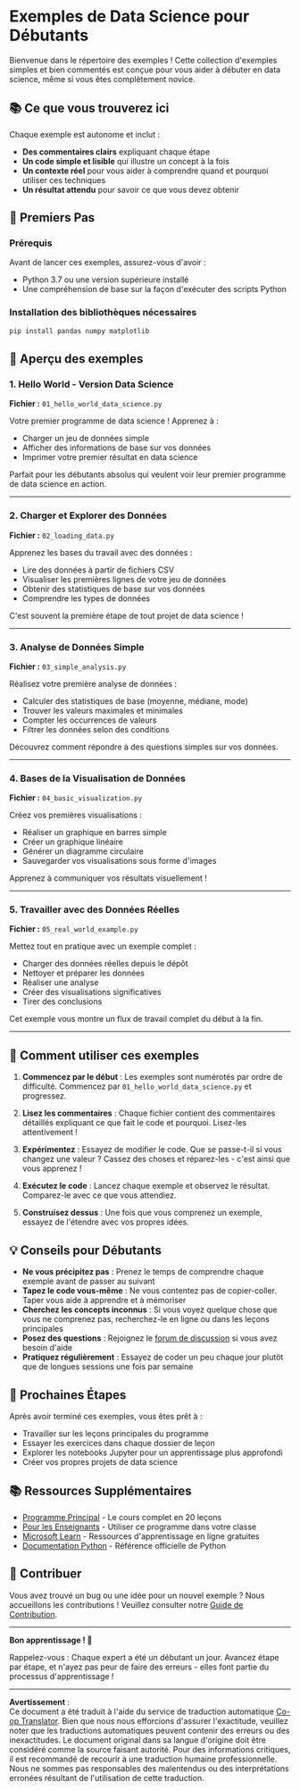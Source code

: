 <!--
CO_OP_TRANSLATOR_METADATA:
{
  "original_hash": "9bef7fd96c8f262339933117d9b3e342",
  "translation_date": "2025-10-03T12:55:12+00:00",
  "source_file": "examples/README.md",
  "language_code": "fr"
}
-->
# Exemples de Data Science pour Débutants

Bienvenue dans le répertoire des exemples ! Cette collection d'exemples simples et bien commentés est conçue pour vous aider à débuter en data science, même si vous êtes complètement novice.

## 📚 Ce que vous trouverez ici

Chaque exemple est autonome et inclut :
- **Des commentaires clairs** expliquant chaque étape
- **Un code simple et lisible** qui illustre un concept à la fois
- **Un contexte réel** pour vous aider à comprendre quand et pourquoi utiliser ces techniques
- **Un résultat attendu** pour savoir ce que vous devez obtenir

## 🚀 Premiers Pas

### Prérequis
Avant de lancer ces exemples, assurez-vous d'avoir :
- Python 3.7 ou une version supérieure installé
- Une compréhension de base sur la façon d'exécuter des scripts Python

### Installation des bibliothèques nécessaires
```bash
pip install pandas numpy matplotlib
```

## 📖 Aperçu des exemples

### 1. Hello World - Version Data Science
**Fichier :** `01_hello_world_data_science.py`

Votre premier programme de data science ! Apprenez à :
- Charger un jeu de données simple
- Afficher des informations de base sur vos données
- Imprimer votre premier résultat en data science

Parfait pour les débutants absolus qui veulent voir leur premier programme de data science en action.

---

### 2. Charger et Explorer des Données
**Fichier :** `02_loading_data.py`

Apprenez les bases du travail avec des données :
- Lire des données à partir de fichiers CSV
- Visualiser les premières lignes de votre jeu de données
- Obtenir des statistiques de base sur vos données
- Comprendre les types de données

C'est souvent la première étape de tout projet de data science !

---

### 3. Analyse de Données Simple
**Fichier :** `03_simple_analysis.py`

Réalisez votre première analyse de données :
- Calculer des statistiques de base (moyenne, médiane, mode)
- Trouver les valeurs maximales et minimales
- Compter les occurrences de valeurs
- Filtrer les données selon des conditions

Découvrez comment répondre à des questions simples sur vos données.

---

### 4. Bases de la Visualisation de Données
**Fichier :** `04_basic_visualization.py`

Créez vos premières visualisations :
- Réaliser un graphique en barres simple
- Créer un graphique linéaire
- Générer un diagramme circulaire
- Sauvegarder vos visualisations sous forme d'images

Apprenez à communiquer vos résultats visuellement !

---

### 5. Travailler avec des Données Réelles
**Fichier :** `05_real_world_example.py`

Mettez tout en pratique avec un exemple complet :
- Charger des données réelles depuis le dépôt
- Nettoyer et préparer les données
- Réaliser une analyse
- Créer des visualisations significatives
- Tirer des conclusions

Cet exemple vous montre un flux de travail complet du début à la fin.

---

## 🎯 Comment utiliser ces exemples

1. **Commencez par le début** : Les exemples sont numérotés par ordre de difficulté. Commencez par `01_hello_world_data_science.py` et progressez.
   
2. **Lisez les commentaires** : Chaque fichier contient des commentaires détaillés expliquant ce que fait le code et pourquoi. Lisez-les attentivement !

3. **Expérimentez** : Essayez de modifier le code. Que se passe-t-il si vous changez une valeur ? Cassez des choses et réparez-les - c'est ainsi que vous apprenez !

4. **Exécutez le code** : Lancez chaque exemple et observez le résultat. Comparez-le avec ce que vous attendiez.

5. **Construisez dessus** : Une fois que vous comprenez un exemple, essayez de l'étendre avec vos propres idées.

## 💡 Conseils pour Débutants

- **Ne vous précipitez pas** : Prenez le temps de comprendre chaque exemple avant de passer au suivant
- **Tapez le code vous-même** : Ne vous contentez pas de copier-coller. Taper vous aide à apprendre et à mémoriser
- **Cherchez les concepts inconnus** : Si vous voyez quelque chose que vous ne comprenez pas, recherchez-le en ligne ou dans les leçons principales
- **Posez des questions** : Rejoignez le [forum de discussion](https://github.com/microsoft/Data-Science-For-Beginners/discussions) si vous avez besoin d'aide
- **Pratiquez régulièrement** : Essayez de coder un peu chaque jour plutôt que de longues sessions une fois par semaine

## 🔗 Prochaines Étapes

Après avoir terminé ces exemples, vous êtes prêt à :
- Travailler sur les leçons principales du programme
- Essayer les exercices dans chaque dossier de leçon
- Explorer les notebooks Jupyter pour un apprentissage plus approfondi
- Créer vos propres projets de data science

## 📚 Ressources Supplémentaires

- [Programme Principal](../README.md) - Le cours complet en 20 leçons
- [Pour les Enseignants](../for-teachers.md) - Utiliser ce programme dans votre classe
- [Microsoft Learn](https://docs.microsoft.com/learn/) - Ressources d'apprentissage en ligne gratuites
- [Documentation Python](https://docs.python.org/3/) - Référence officielle de Python

## 🤝 Contribuer

Vous avez trouvé un bug ou une idée pour un nouvel exemple ? Nous accueillons les contributions ! Veuillez consulter notre [Guide de Contribution](../CONTRIBUTING.md).

---

**Bon apprentissage ! 🎉**

Rappelez-vous : Chaque expert a été un débutant un jour. Avancez étape par étape, et n'ayez pas peur de faire des erreurs - elles font partie du processus d'apprentissage !

---

**Avertissement** :  
Ce document a été traduit à l'aide du service de traduction automatique [Co-op Translator](https://github.com/Azure/co-op-translator). Bien que nous nous efforcions d'assurer l'exactitude, veuillez noter que les traductions automatiques peuvent contenir des erreurs ou des inexactitudes. Le document original dans sa langue d'origine doit être considéré comme la source faisant autorité. Pour des informations critiques, il est recommandé de recourir à une traduction humaine professionnelle. Nous ne sommes pas responsables des malentendus ou des interprétations erronées résultant de l'utilisation de cette traduction.